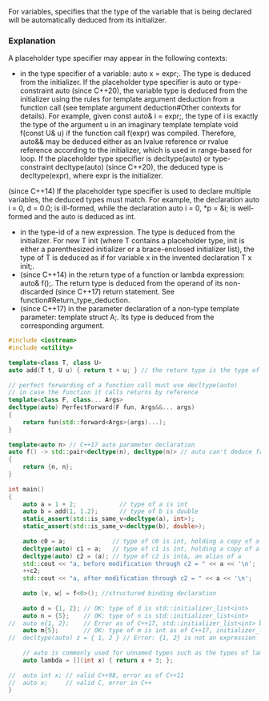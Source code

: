 For variables, specifies that the type of the variable that is being declared will be automatically deduced from its initializer.

### Explanation  
A placeholder type specifier may appear in the following contexts:

- in the type specifier of a variable: auto x = expr;. The type is deduced from the initializer.
If the placeholder type specifier is auto or type-constraint auto (since C++20), the variable type is deduced from the initializer using the rules for template argument deduction from a function call (see template argument deduction#Other contexts for details).
For example, given const auto& i = expr;, the type of i is exactly the type of the argument u in an imaginary template template<class U> void f(const U& u) if the function call f(expr) was compiled. Therefore, auto&& may be deduced either as an lvalue reference or rvalue reference according to the initializer, which is used in range-based for loop.
If the placeholder type specifier is decltype(auto) or type-constraint decltype(auto) (since C++20), the deduced type is decltype(expr), where expr is the initializer.

(since C++14)
If the placeholder type specifier is used to declare multiple variables, the deduced types must match. For example, the declaration auto i = 0, d = 0.0; is ill-formed, while the declaration auto i = 0, *p = &i; is well-formed and the auto is deduced as int.

- in the type-id of a new expression. The type is deduced from the initializer. For new T init (where T contains a placeholder type, init is either a parenthesized initializer or a brace-enclosed initializer list), the type of T is deduced as if for variable x in the invented declaration T x init;.
- (since C++14) in the return type of a function or lambda expression: auto& f();. The return type is deduced from the operand of its non-discarded (since C++17) return statement.
See function#Return_type_deduction.
- (since C++17) in the parameter declaration of a non-type template parameter: template<auto I> struct A;. Its type is deduced from the corresponding argument.
```C++
#include <iostream>
#include <utility>
 
template<class T, class U>
auto add(T t, U u) { return t + u; } // the return type is the type of operator+(T, U)
 
// perfect forwarding of a function call must use decltype(auto)
// in case the function it calls returns by reference
template<class F, class... Args>
decltype(auto) PerfectForward(F fun, Args&&... args) 
{ 
    return fun(std::forward<Args>(args)...); 
}
 
template<auto n> // C++17 auto parameter declaration
auto f() -> std::pair<decltype(n), decltype(n)> // auto can't deduce from brace-init-list
{
    return {n, n};
}
 
int main()
{
    auto a = 1 + 2;            // type of a is int
    auto b = add(1, 1.2);      // type of b is double
    static_assert(std::is_same_v<decltype(a), int>);
    static_assert(std::is_same_v<decltype(b), double>);
 
    auto c0 = a;             // type of c0 is int, holding a copy of a
    decltype(auto) c1 = a;   // type of c1 is int, holding a copy of a
    decltype(auto) c2 = (a); // type of c2 is int&, an alias of a
    std::cout << "a, before modification through c2 = " << a << '\n';
    ++c2;
    std::cout << "a, after modification through c2 = " << a << '\n';
 
    auto [v, w] = f<0>(); //structured binding declaration
 
    auto d = {1, 2}; // OK: type of d is std::initializer_list<int>
    auto n = {5};    // OK: type of n is std::initializer_list<int>
//  auto e{1, 2};    // Error as of C++17, std::initializer_list<int> before
    auto m{5};       // OK: type of m is int as of C++17, initializer_list<int> before
//  decltype(auto) z = { 1, 2 } // Error: {1, 2} is not an expression
 
    // auto is commonly used for unnamed types such as the types of lambda expressions
    auto lambda = [](int x) { return x + 3; };
 
//  auto int x; // valid C++98, error as of C++11
//  auto x;     // valid C, error in C++
}
```
